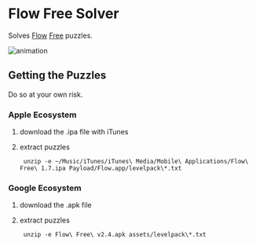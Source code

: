 Flow Free Solver
================

Solves [Flow](https://itunes.apple.com/us/app/flow-free/id526641427) [Free](https://play.google.com/store/apps/details?id=com.bigduckgames.flow) puzzles.

![animation](https://raw.github.com/idiomatic/flowfree/master/animation.gif)

Getting the Puzzles
-------------------

Do so at your own risk.

### Apple Ecosystem

1. download the .ipa file with iTunes

2. extract puzzles

        unzip -e ~/Music/iTunes/iTunes\ Media/Mobile\ Applications/Flow\ Free\ 1.7.ipa Payload/Flow.app/levelpack\*.txt

### Google Ecosystem

1. download the .apk file

2. extract puzzles

        unzip -e Flow\ Free\ v2.4.apk assets/levelpack\*.txt
